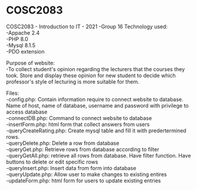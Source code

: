 # COSC2083
COSC2083 - Introduction to IT - 2021 -Group 16
Technology used: <br>
  -Appache 2.4<br>
  -PHP 8.0<br>
  -Mysql 8.1.5<br>
    -PDO extension<br>

Purpose of website:<br>
  -To collect student's opinion regarding the lecturers that the courses they took. Store and display these opinion for new student to decide which professor's style of lecturing is more suitable for them.<br>
  
Files:<br>
  -config.php: Contain information require to connect website to database. Name of host, name of database, username and password with privilege to access database<br>
  -connectDB.php: Command to connect website to database<br>
  -insertForm.php: html form that collect answers from users<br>
  -queryCreateRating.php: Create mysql table and fill it with predertermined rows. <br>
  -queryDelete.php: Delete a row from database<br>
  -queryGet.php: Retrieve rows from database according to filter<br>
  -queryGetAll.php: retrieve all rows from database. Have filter function. Have buttons to delete or edit specific rows<br>
  -queryInsert.php: Insert data from form into database<br>
  -queryUpdate.php: Allow user to make changes to existing entires<br>
  -updateForm.php: html form for users to update existing entries<br>

